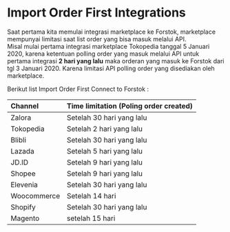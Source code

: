 # Import Order First Integrations

Saat pertama kita memulai integrasi marketplace ke Forstok, marketplace mempunyai limitasi saat list order yang bisa masuk melalui API.   
Misal mulai pertama integrasi marketplace Tokopedia tanggal 5 Januari 2020, karena ketentuan polling order yang masuk melalui API untuk pertama integrasi **2 hari yang lalu** maka orderan yang masuk ke Forstok dari tgl 3 Januari 2020. Karena limitasi API polling order yang disediakan oleh marketplace.

Berikut list Import Order First Connect to Forstok : 

| **Channel** | **Time limitation \(Poling order created\)** |
| :--- | :--- |
| Zalora | Setelah 30 hari yang lalu |
| Tokopedia | Setelah 2 hari yang lalu |
| Blibli | Setelah 30 hari yang lalu |
| Lazada | Setelah 5 hari yang lalu |
| JD.ID | Setelah 9 hari yang lalu |
| Shopee | Setelah 9 hari yang lalu |
| Elevenia | Setelah 30 hari yang lalu |
| Woocommerce | Setelah 14 hari  |
| Shopify | Setelah 30 hari yang lalu |
| Magento | setelah 15 hari  |


